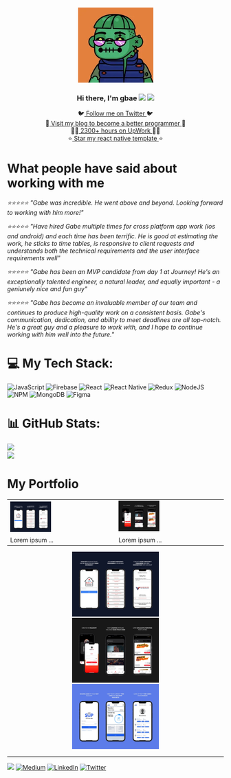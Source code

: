 <p align="center">
  <a href="#"><img width="175px" height="auto" src="https://github.com/daboigbae/images/blob/main/avatar_gabe.JPG?fit=max&w=600" /></a>
</p>
<h3 align="center">Hi there, I'm gbae <img src="https://media.giphy.com/media/hvRJCLFzcasrR4ia7z/giphy.gif" width="28"> <img src="https://emojis.slackmojis.com/emojis/images/1531849430/4246/blob-sunglasses.gif?1531849430" width="28"/>
</h3>

<p align="center">
  🐦<a href="https://twitter.com/daboigbae"> Follow me on Twitter </a>🐦<br/>
  📖<a href="https://digitalartdealers.net/blog/"> Visit my blog to become a better programmer </a>📖<br/>
  👩‍💻<a href="https://www.upwork.com/freelancers/~015773f64f7207d879"> 2300+ hours on UpWork </a>👩‍💻<br/>
  ⭐<a href="https://github.com/daboigbae/react-native-template"> Star my react native template </a>⭐<br/>
</p>

# What people have said about working with me 
  <p><i>⭐⭐⭐⭐⭐ "Gabe was incredible. He went above and beyond. Looking forward to working with him more!"</i></p>
  <p><i>⭐⭐⭐⭐⭐ "Have hired Gabe multiple times for cross platform app work (ios and android) and each time has been terrific. He is good at estimating the work, he sticks to time tables, is responsive to client requests and understands both the technical requirements and the user interface requirements well"</i></p>
  <p><i>⭐⭐⭐⭐⭐ "Gabe has been an MVP candidate from day 1 at Journey! He's an exceptionally talented engineer, a natural leader, and equally important - a geniunely nice and fun guy"</i></p>
  <p><i>⭐⭐⭐⭐⭐ "Gabe has become an invaluable member of our team and continues to produce high-quality work on a consistent basis. Gabe's communication, dedication, and ability to meet deadlines are all top-notch. He's a great guy and a pleasure to work with, and I hope to continue working with him well into the future."</i></p>
  

# 💻 My Tech Stack:
![JavaScript](https://img.shields.io/badge/javascript-%23323330.svg?style=for-the-badge&logo=javascript&logoColor=%23F7DF1E) ![Firebase](https://img.shields.io/badge/firebase-%23039BE5.svg?style=for-the-badge&logo=firebase) ![React](https://img.shields.io/badge/react-%2320232a.svg?style=for-the-badge&logo=react&logoColor=%2361DAFB) ![React Native](https://img.shields.io/badge/react_native-%2320232a.svg?style=for-the-badge&logo=react&logoColor=%2361DAFB) ![Redux](https://img.shields.io/badge/redux-%23593d88.svg?style=for-the-badge&logo=redux&logoColor=white) ![NodeJS](https://img.shields.io/badge/node.js-6DA55F?style=for-the-badge&logo=node.js&logoColor=white) ![NPM](https://img.shields.io/badge/NPM-%23000000.svg?style=for-the-badge&logo=npm&logoColor=white) ![MongoDB](https://img.shields.io/badge/MongoDB-%234ea94b.svg?style=for-the-badge&logo=mongodb&logoColor=white) 	![Figma](https://img.shields.io/badge/figma-%23F24E1E.svg?style=for-the-badge&logo=figma&logoColor=white)
# 📊 GitHub Stats:
![](https://github-readme-stats.vercel.app/api?username=daboigbae&theme=radical&hide_border=false&include_all_commits=true&count_private=true)<br/>
![](https://github-readme-streak-stats.herokuapp.com/?user=daboigbae&theme=radical&hide_border=false)<br/>

# My Portfolio
<table border="0">
 <tr>
    <td><a href="https://123helpapp.com/"><img src="https://github.com/daboigbae/images/blob/main/FqkzPgzaEAAzTph.jpeg" width="40%" /></a></td>
    <td><b style="font-size:30px"><a href="https://yourplayerspal.com/"><img src="https://github.com/daboigbae/images/blob/main/FqkzPg0aYAMTxNx.jpeg" width="40%" /> </a></b></td>
 </tr>
 <tr>
    <td>Lorem ipsum ...</td>
    <td>Lorem ipsum ...</td>
 </tr>
</table>
<p align="center">
  <a href="https://123helpapp.com/"><img src="https://github.com/daboigbae/images/blob/main/FqkzPgzaEAAzTph.jpeg" width="40%" /></a><br/>
  <a href="https://yourplayerspal.com/"><img src="https://github.com/daboigbae/images/blob/main/FqkzPg0aYAMTxNx.jpeg" width="40%" /> </a><br/>
  <a href="https://sopworks.com/"><img src="https://github.com/daboigbae/images/blob/main/FqkzPg0aYAAXu2J.jpeg" width="40%" /></a><br/>
</p> 

---
[![](https://visitcount.itsvg.in/api?id=daboigbae&icon=0&color=0)](https://visitcount.itsvg.in)
[![Medium](https://img.shields.io/badge/Medium-12100E?logo=medium&logoColor=white)](https://medium.com/@daboigbae) 
[![LinkedIn](https://img.shields.io/badge/LinkedIn-%230077B5.svg?logo=linkedin&logoColor=white)](https://www.linkedin.com/in/gabriel-higareda-70971259/) [![Twitter](https://img.shields.io/badge/Twitter-%231DA1F2.svg?logo=Twitter&logoColor=white)](https://twitter.com/daboigbae) 
